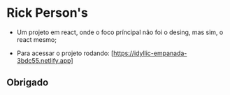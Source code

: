 # Rick Person's


* Um projeto em react, onde o foco príncipal não foi o desing, mas sim, o react mesmo;

* Para acessar o projeto rodando: [https://idyllic-empanada-3bdc55.netlify.app]


## **Obrigado**
 
